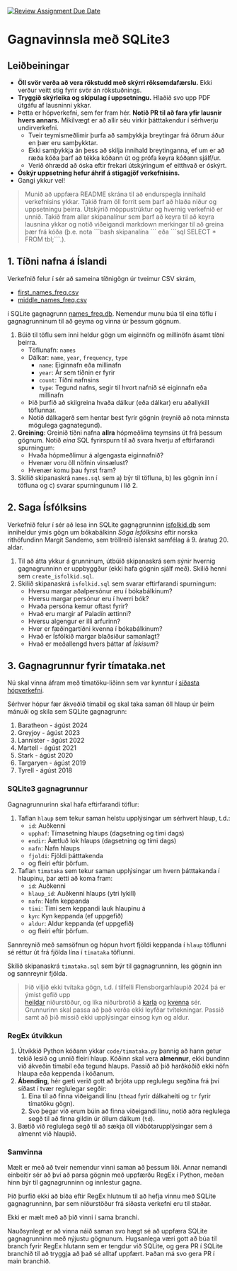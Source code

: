 [![Review Assignment Due Date](https://classroom.github.com/assets/deadline-readme-button-22041afd0340ce965d47ae6ef1cefeee28c7c493a6346c4f15d667ab976d596c.svg)](https://classroom.github.com/a/Nf5nD3dq)
# Gagnavinnsla með SQLite3

## Leiðbeiningar

- **Öll svör verða að vera rökstudd með skýrri röksemdafærslu.** Ekki verður veitt stig fyrir
  svör án rökstuðnings.
- **Tryggið skýrleika og skipulag í uppsetningu.** Hlaðið svo upp PDF útgáfu af lausninni ykkar.
- Þetta er hópverkefni, sem fer fram hér. **Notið PR til að fara yfir lausnir hvers annars.**
  Mikilvægt er að allir séu virkir þátttakendur í sérhverju undirverkefni.
    - Tveir teymismeðlimir þurfa að samþykkja breytingar frá öðrum áður en þær eru samþykktar.
    - Ekki samþykkja án þess að skilja innihald breytinganna, ef um er að ræða kóða þarf að tékka
      kóðann út og prófa keyra kóðann sjálf/ur.
    - Verið óhrædd að óska eftir frekari útskýringum ef eitthvað er óskýrt.
- **Óskýr uppsetning hefur áhrif á stigagjöf verkefnisins.**
- Gangi ykkur vel!

> Munið að uppfæra README skrána til að endurspegla innihald verkefnisins ykkar. Takið fram öll
> forrit sem þarf að hlaða niður og uppsetningu þeirra. Útskýrið möppustrúktur og hvernig
> verkefnið er unnið.
> Takið fram allar skipanalínur sem þarf að keyra til að keyra lausnina ykkar og notið
> viðeigandi markdown merkingar til að greina þær frá kóða (þ.e. nota \`\`\`bash skipanalína
> \`\`\` eða \`\`\`sql SELECT * FROM tbl;\`\`\`.).

## 1. Tíðni nafna á Íslandi

Verkefnið felur í sér að sameina tíðnigögn úr tveimur CSV skrám,

- [first_names_freq.csv](first_names_freq.csv)
- [middle_names_freq.csv](middle_names_freq.csv)

í SQLite gagnagrunn [names_freq.db](data/names_freq.db).
Nemendur munu búa til eina töflu í gagnagrunninum til að geyma og vinna úr þessum gögnum.

1. Búið til töflu sem inni heldur gögn um eiginnöfn og millinöfn ásamt tíðni þeirra.
    - Töflunafn: `names`
    - Dálkar: `name`, `year`, `frequency`, `type`
        - `name`: Eiginnafn eða millinafn
        - `year`: Ár sem tíðnin er fyrir
        - `count`: Tíðni nafnsins
        - `type`: Tegund nafns, segir til hvort nafnið sé eiginnafn eða millinafn
    - Þið þurfið að skilgreina hvaða dálkur (eða dálkar) eru aðallykill töflunnar.
    - Notið dálkagerð sem hentar best fyrir gögnin (reynið að nota minnsta mögulega gagnategund).
2. **Greining**: Greinið tíðni nafna **allra** hópmeðlima teymsins út frá þessum gögnum. Notið
   _eina_
   SQL fyrirspurn til að svara hverju af eftirfarandi spurningum:
    - Hvaða hópmeðlimur á algengasta eiginnafnið?
    - Hvenær voru öll nöfnin vinsælust?
    - Hvenær komu þau fyrst fram?
3. Skilið skipanaskrá `names.sql` sem a) býr til töfluna, b) les gögnin inn í töfluna og c) svarar
   spurningunum í lið 2.

## 2. Saga Ísfólksins

Verkefnið felur í sér að lesa inn SQLite gagnagrunninn [isfolkid.db](data/isfolkid.db) sem
inniheldur ýmis gögn um bókabálkinn _Söga Ísfólksins_ eftir norska rithöfundinn Margit Sandemo,
sem tröllreið íslenskt samfélag á 9. áratug 20. aldar.

1. Til að átta ykkur á grunninum, útbúið skipanaskrá sem sýnir hvernig gagnagrunninn er
   uppbyggður (ekki hafa gögnin sjálf með). Skilið henni sem `create_isfolkid.sql`.
2. Skilið skipanaskrá `isfolkid.sql` sem svarar eftirfarandi spurningum:
    - Hversu margar aðalpersónur eru í bókabálkinum?
    - Hversu margar persónur eru í hverri bók?
    - Hvaða persóna kemur oftast fyrir?
    - Hvað eru margir af Paladín ættinni?
    - Hversu algengur er illi arfurinn?
    - Hver er fæðingartíðni kvenna í bókabálkinum?
    - Hvað er Ísfólkið margar blaðsíður samanlagt?
    - Hvað er meðallengd hvers þáttar af _Ískisum_?

## 3. Gagnagrunnur fyrir tímataka.net

Nú skal vinna áfram með tímatöku-liðinn sem var kynntur í
[síðasta hópverkefni](https://github.com/Upplysingaverkfraedi/regex/?tab=readme-ov-file#4-gagna%C3%BArvinnsla).

Sérhver hópur fær ákveðið tímabil og skal taka saman öll hlaup úr þeim mánuði og skila sem
SQLite gagnagrunn:

1. Baratheon - ágúst 2024
2. Greyjoy - ágúst 2023
3. Lannister - ágúst 2022
4. Martell - ágúst 2021
5. Stark - ágúst 2020
6. Targaryen - ágúst 2019
7. Tyrell - ágúst 2018

### SQLite3 gagnagrunnur

Gagnagrunnurinn skal hafa eftirfarandi töflur:

1. Taflan `hlaup` sem tekur saman helstu upplýsingar um sérhvert hlaup, t.d.:
    - `id`: Auðkenni
    - `upphaf`: Tímasetning hlaups (dagsetning og tími dags)
    - `endir`: Áætluð lok hlaups (dagsetning og tími dags)
    - `nafn`: Nafn hlaups
    - `fjoldi`: Fjöldi þátttakenda
    - og fleiri eftir þörfum.
2. Taflan `timataka` sem tekur saman upplýsingar um hvern þátttakanda í hlaupinu, þar ætti að koma
   fram:
    - `id`: Auðkenni
    - `hlaup_id`: Auðkenni hlaups (ytri lykill)
    - `nafn`: Nafn keppanda
    - `timi`: Tími sem keppandi lauk hlaupinu á
    - `kyn`: Kyn keppanda (ef uppgefið)
    - `aldur`: Aldur keppanda (ef uppgefið)
    - og fleiri eftir þörfum.

Sannreynið með samsöfnun og hópun hvort fjöldi keppanda í `hlaup` töflunni sé réttur út frá
fjölda lína í `timataka` töflunni.

Skilið skipanaskrá `timataka.sql` sem býr til gagnagrunninn, les gögnin inn og sannreynir fjölda.

> Þið viljið ekki tvítaka gögn, t.d. í tilfelli Flensborgarhlaupið 2024 þá er ýmist gefið upp  
> [heildar](https://timataka.net/flensborgarhlaup2024/urslit/?race=2&cat=overall) niðurstöður,
> og líka niðurbrotið á [karla](https://timataka.net/flensborgarhlaup2024/urslit/?race=2&cat=m) og
> [kvenna](https://timataka.net/flensborgarhlaup2024/urslit/?race=2&cat=f) sér. Grunnurinn skal
> passa að það verða ekki leyfðar tvítekningar. Passið samt að þið missið ekki upplýsingar
> einsog kyn og aldur.

### RegEx útvíkkun

1. Útvíkkið Python kóðann ykkar `code/timataka.py` þannig að hann getur tekið lesið og unnið
   fleiri hlaup. Kóðinn skal vera **almennur**, ekki bundinn við ákveðin tímabil eða tegund
   hlaups. Passið að þið harðkóðið ekki nöfn hlaupa eða keppenda í kóðanum.
2. **Ábending**, hér gæti verið gott að brjóta upp reglulegu segðina frá því síðast í tvær
   reglulegar segðir:
    1. Eina til að finna viðeigandi línu (`thead` fyrir dálkaheiti og `tr` fyrir tímatöku gögn).
    2. Svo þegar við erum búin að finna viðeigandi línu, notið aðra reglulega segð
       til að finna gildin úr öllum dálkum (`td`).
3. Bætið við reglulega segð til að sækja öll viðbótarupplýsingar sem á almennt við hlaupið.

### Samvinna

Mælt er með að tveir nemendur vinni saman að þessum liði. Annar nemandi einbeitir sér að því að
parsa gögnin með uppfærðu RegEx í Python, meðan hinn býr til gagnagrunninn og innlestur gagna.

Þið þurfið ekki að bíða eftir RegEx hlutnum til að hefja vinnu með SQLite gagnagrunninn, þar sem
niðurstöður frá síðasta verkefni eru til staðar.

Ekki er mælt með að þið vinni í sama branchi.

Nauðsynlegt er að vinna náið saman svo hægt sé að uppfæra SQLite gagnagrunninn með nýjustu gögnunum.
Hugsanlega væri gott að búa til branch fyrir RegEx hlutann sem er tengdur við SQLite, og gera PR í
SQLite branchið til að tryggja að það sé alltaf uppfært. Þaðan má svo gera PR í main branchið.
